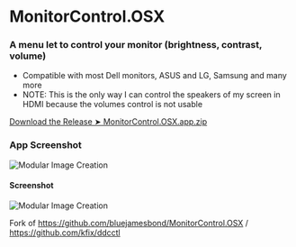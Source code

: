 # MonitorControl.OSX

### A menu let to control your monitor (brightness, contrast, volume)
- Compatible with most Dell monitors, ASUS and LG, Samsung and many more
- NOTE: This is the only way I can control the speakers of my screen in HDMI because the volumes control is not usable

[Download the Release ➤ MonitorControl.OSX.app.zip](https://github.com/chris1111/MonitorControl.OSX/releases/tag/V1)

### App Screenshot
![Modular Image Creation](https://i62.servimg.com/u/f62/18/50/18/69/captu555.png)


#### Screenshot
![Modular Image Creation](https://i62.servimg.com/u/f62/18/50/18/69/sans_177.png)





Fork of https://github.com/bluejamesbond/MonitorControl.OSX / https://github.com/kfix/ddcctl
